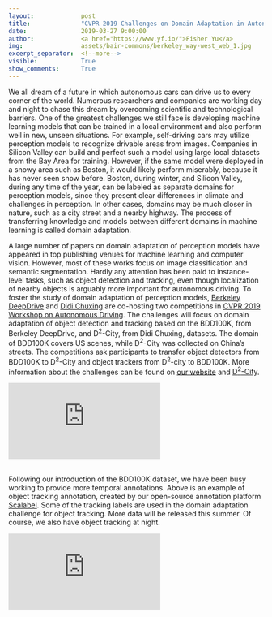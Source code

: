 ```yaml
---
layout:             post
title:              "CVPR 2019 Challenges on Domain Adaptation in Autonomous Driving"
date:               2019-03-27 9:00:00
author:             <a href="https://www.yf.io/">Fisher Yu</a>
img:                assets/bair-commons/berkeley_way-west_web_1.jpg
excerpt_separator:  <!--more-->
visible:            True
show_comments:      True
---
```



We all dream of a future in which autonomous cars can drive us to every corner
of the world. Numerous researchers and companies are working day and night to
chase this dream by overcoming scientific and technological barriers. One of the
greatest challenges we still face is developing machine learning models that can
be trained in a local environment and also perform well in new, unseen
situations. For example, self-driving cars may utilize perception models to
recognize drivable areas from images. Companies in Silicon Valley can build and
perfect such a model using large local datasets from the Bay Area for training.
However, if the same model were deployed in a snowy area such as Boston, it
would likely perform miserably, because it has never seen snow before. Boston,
during winter, and Silicon Valley, during any time of the year, can be labeled
as separate domains for perception models, since they present clear differences
in climate and challenges in perception. In other cases, domains may be much
closer in nature, such as a city street and a nearby highway. The process of
transferring knowledge and models between different domains in machine learning
is called domain adaptation.

A large number of papers on domain adaptation of perception models have appeared
in top publishing venues for machine learning and computer vision. However, most
of these works focus on image classification and semantic segmentation. Hardly
any attention has been paid to instance-level tasks, such as object detection
and tracking, even though localization of nearby objects is arguably more
important for autonomous driving. To foster the study of domain adaptation of
perception models, <a href="https://deepdrive.berkeley.edu/">Berkeley
DeepDrive</a> and <a href="https://didiglobal.com/">Didi Chuxing</a> are
co-hosting two competitions in <a href="http://wad.vision">CVPR 2019 Workshop on
Autonomous Driving</a>. The challenges will focus on domain adaptation of object
detection and tracking based on the BDD100K, from Berkeley DeepDrive, and
D<sup>2</sup>-City, from Didi Chuxing, datasets. The domain of BDD100K covers US
scenes, while D<sup>2</sup>-City was collected on China’s streets. The
competitions ask participants to transfer object detectors from BDD100K to
D<sup>2</sup>-City and object trackers from D<sup>2</sup>-city to BDD100K. More
information about the challenges can be found on <a
href="https://bdd-data.berkeley.edu/wad-2019.html">our website</a> and <a
href="https://outreach.didichuxing.com/d2city">D<sup>2</sup>-City</a>.

<div class="videoWrapper">
  <iframe src="https://www.youtube.com/embed/X5RjE--TUGs?rel=0" frameborder="0" allowfullscreen=""></iframe>
</div>
<br>

Following our introduction of the BDD100K dataset, we have been busy working to
provide more temporal annotations. Above is an example of object tracking
annotation, created by our open-source annotation platform <a
href="https://www.scalabel.ai">Scalabel</a>. Some of the tracking labels are
used in the domain adaptation challenge for object tracking. More data will be
released this summer. Of course, we also have object tracking at night.

<div class="videoWrapper">
  <iframe src="https://www.youtube.com/embed/gA7dvJW_il0?rel=0" frameborder="0" allowfullscreen=""></iframe>
</div>
